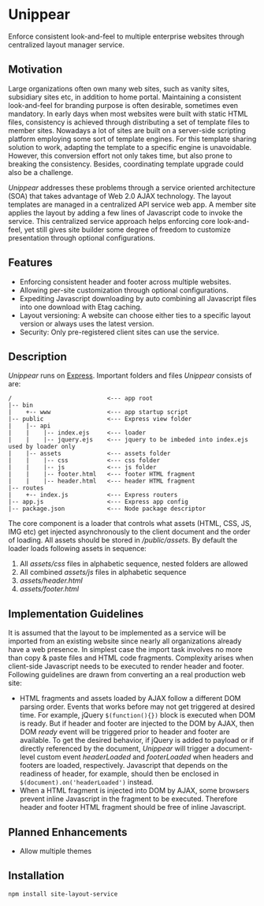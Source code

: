 Unippear
=================

Enforce consistent look-and-feel to multiple enterprise websites through centralized layout manager service.

## Motivation
Large organizations often own many web sites, such as vanity sites, subsidiary sites etc, in addition to home portal. Maintaining a consistent look-and-feel for branding purpose is often desirable, sometimes even mandatory. In early days when most websites were built with static HTML files, consistency is achieved through distributing a set of template files to member sites. Nowadays a lot of sites are built on a server-side scripting platform employing some sort of template engines. For this template sharing solution to work, adapting the template to a specific engine is unavoidable. However, this conversion effort not only takes time, but also prone to breaking the consistency. Besides, coordinating template upgrade could also be a challenge.

*Unippear* addresses these problems through a service oriented architecture (SOA) that takes advantage of Web 2.0 AJAX technology. The layout templates are managed in a centralized API service web app. A member site applies the layout by adding a few lines of Javascript code to invoke the service. This centralized service approach helps enforcing core look-and-feel, yet still gives site builder some degree of freedom to customize presentation through optional configurations.

## Features
* Enforcing consistent header and footer across multiple websites.
* Allowing per-site customization through optional configurations.
* Expediting Javascript downloading by auto combining all Javascript files into one download with Etag caching.
* Layout versioning: A website can choose either ties to a specific layout version or always uses the latest version.
* Security: Only pre-registered client sites can use the service. 

## Description
*Unippear* runs on [Express](http://expressjs.com). Important folders and files  *Unippear* consists of are:
```
/                           <--- app root
|-- bin                                   
|    +-- www                <--- app startup script
|-- public                  <--- Express view folder
|    |-- api                
|    |    |-- index.ejs     <--- loader
|    |    |-- jquery.ejs    <--- jquery to be imbeded into index.ejs used by loader only
|    |-- assets             <--- assets folder
|    |    |-- css           <--- css folder
|    |    |-- js            <--- js folder
|    |    |-- footer.html   <--- footer HTML fragment
|    |    |-- header.html   <--- header HTML fragment
|-- routes                                
|    +-- index.js           <--- Express routers
|-- app.js                  <--- Express app config
|-- package.json            <--- Node package descriptor

```
The core component is a loader that controls what assets (HTML, CSS, JS, IMG etc) get injected asynchronously to the client document and the order of loading. All assets should be stored in */public/assets*. By default the loader loads following assets in sequence:

1. All *assets/css* files in alphabetic sequence, nested folders are allowed
2. All combined *assets/js* files in alphabetic sequence
3. *assets/header.html*
4. *assets/footer.html*

## Implementation Guidelines
It is assumed that the layout to be implemented as a service will be imported from an existing website since nearly all organizations already have a web presence. In simplest case the import task involves no more than copy & paste files and HTML code fragments. Complexity arises when client-side Javascript needs to be executed to render header and footer. Following guidelines are drawn from converting an a real production web site:
* HTML fragments and assets loaded by AJAX follow a different DOM parsing order. Events that works before may not get triggered at desired time. For example, jQuery `$(function(){})` block is executed when DOM is ready. But if header and footer are injected to the DOM by AJAX, then DOM *ready* event will be triggered prior to header and footer are available. To get the desired behavior, if jQuery is added to payload or if directly referenced by the document, *Unippear* will trigger a document-level custom event *headerLoaded* and *footerLoaded* when headers and footers are loaded, respectively. Javascript that depends on the readiness of header, for example, should then be enclosed in `$(document).on('headerLoaded')` instead.
* When a HTML fragment is injected into DOM by AJAX, some browsers prevent inline Javascript in the fragment to be executed. Therefore header and footer HTML fragment should be free of inline Javascript.

## Planned Enhancements
* Allow multiple themes

## Installation
```npm install site-layout-service```
